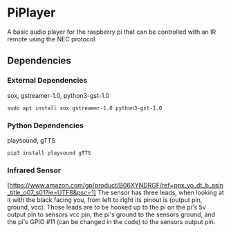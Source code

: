 # PiPlayer
A basic audio player for the raspberry pi that can be controlled with an IR remote using the NEC protocol.

## Dependencies
### External Dependencies
sox, gstreamer-1.0, python3-gst-1.0
``` shell
sudo apt install sox gstreamer-1.0 python3-gst-1.0
```

### Python Dependencies
playsound, gTTS
```shell
pip3 install playsound gTTS
```

### Infrared Sensor
[https://www.amazon.com/gp/product/B06XYNDRGF/ref=ppx_yo_dt_b_asin_title_o07_s01?ie=UTF8&psc=1]
The sensor has three leads, when looking at it with the black facing you, from left to right its pinout is (output pin, ground, vcc).
Those leads are to be hooked up to the pi on the pi's 5v output pin to sensors vcc pin, the pi's ground to the sensors ground, and the pi's GPIO #11 (can be changed in the code) to the sensors output pin.
